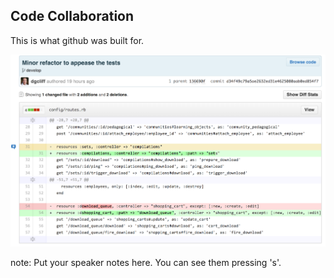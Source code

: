 ##  Code Collaboration

This is what github was built for.

![Example commit message from David showing a few line changes in a test for the DRS app](img/commit-example.png)

note:
    Put your speaker notes here.
    You can see them pressing 's'.
